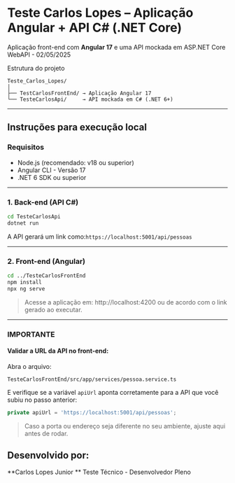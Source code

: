 # Teste Carlos Lopes – Aplicação Angular + API C# (.NET Core)

Aplicação front-end com **Angular 17** e uma API mockada em ASP.NET Core WebAPI - 02/05/2025

Estrutura do projeto

```
Teste_Carlos_Lopes/
│
├── TestCarlosFrontEnd/ → Aplicação Angular 17
└── TesteCarlosApi/     → API mockada em C# (.NET 6+)
```

---

## Instruções para execução local

### Requisitos

- Node.js (recomendado: v18 ou superior)
- Angular CLI - Versão 17
- .NET 6 SDK ou superior

---

### 1. Back-end (API C#)

```bash
cd TesteCarlosApi
dotnet run
```
A API gerará um link como:`https://localhost:5001/api/pessoas`

---

### 2. Front-end (Angular)

```bash
cd ../TesteCarlosFrontEnd
npm install
npx ng serve
```

> Acesse a aplicação em: http://localhost:4200 ou de acordo com o link gerado ao executar.

---

### IMPORTANTE

#### Validar a URL da API no front-end:

Abra o arquivo:

```
TesteCarlosFrontEnd/src/app/services/pessoa.service.ts
```

E verifique se a variável `apiUrl` aponta corretamente para a API que você subiu no passo anterior:

```ts
private apiUrl = 'https://localhost:5001/api/pessoas';
```

> Caso a porta ou endereço seja diferente no seu ambiente, ajuste aqui antes de rodar.


## Desenvolvido por:

**Carlos Lopes Junior ** 
Teste Técnico - Desenvolvedor Pleno
